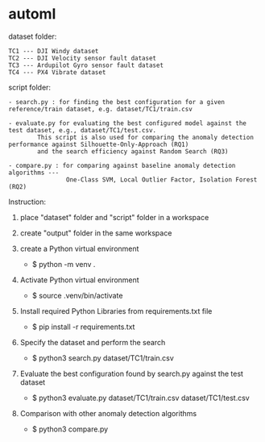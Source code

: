 # automl

dataset folder:

    TC1 --- DJI Windy dataset
    TC2 --- DJI Velocity sensor fault dataset
    TC3 --- Ardupilot Gyro sensor fault dataset
    TC4 --- PX4 Vibrate dataset
    

script folder:

    - search.py : for finding the best configuration for a given reference/train dataset, e.g. dataset/TC1/train.csv

    - evaluate.py for evaluating the best configured model against the test dataset, e.g., dataset/TC1/test.csv. 
            This script is also used for comparing the anomaly detection performance against Silhouette-Only-Approach (RQ1) 
            and the search efficiency against Random Search (RQ3)

    - compare.py : for comparing against baseline anomaly detection algorithms --- 
                    One-Class SVM, Local Outlier Factor, Isolation Forest (RQ2)

Instruction:
1. place "dataset" folder and "script" folder in a workspace

2. create "output" folder in the same workspace

3. create a Python virtual environment
    - $ python -m venv .

4. Activate Python virtual environment
    - $ source .venv/bin/activate

5. Install required Python Libraries from requirements.txt file
    - $ pip install -r requirements.txt

6. Specify the dataset and perform the search 
    - $ python3 search.py dataset/TC1/train.csv

7. Evaluate the best configuration found by search.py against the test dataset 
    - $ python3 evaluate.py dataset/TC1/train.csv dataset/TC1/test.csv

8. Comparison with other anomaly detection algorithms
    - $ python3 compare.py
